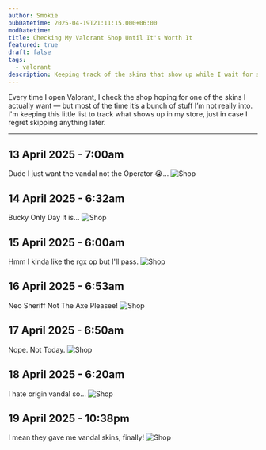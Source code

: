 ```yaml
---
author: Smokie
pubDatetime: 2025-04-19T21:11:15.000+06:00
modDatetime:
title: Checking My Valorant Shop Until It's Worth It
featured: true
draft: false
tags:
  - valorant
description: Keeping track of the skins that show up while I wait for something actually worth spending on. The skins I want are mostly the Spectrum Classic, Prelude to Chaos Vandal and Neo-Frontier Sheriff.
---
```


Every time I open Valorant, I check the shop hoping for one of the skins I actually want — but most of the time it’s a bunch of stuff I’m not really into. I'm keeping this little list to track what shows up in my store, just in case I regret skipping anything later.

<!-- These Are The Skins I'm waiting for:

### Araxys Vandal

![Araxys Vandal](@/assets/images/_2025/araxys-vandal.png)

### Doombringer Sheriff

![Doombringer Sheriff](@/assets/images/_2025/doombringer-sheriff.png)

### Gaia's Vengeance Vandal

![Gaia's Vengeance Vandal](@/assets/images/_2025/gaias-vengence-vandal.png)

### Prelude to Chaos Vandal

![Prelude to Chaos Vandal](@/assets/images/_2025/prelude-to-chaos-vandal.png)

### Prime Vandal

![Prime Vandal](@/assets/images/_2025/prime-vandal.png)

### Singularity Vandal

![Singularity Vandal](@/assets/images/_2025/singularity-vandal.png)

### Spectrum Classic

![Spectrum Classic](@/assets/images/_2025/spectrum-classic.png) -->

---

## 13 April 2025 - 7:00am

Dude I just want the vandal not the Operator 😭...
![Shop](@/assets/images/_2025/shop1.png)

## 14 April 2025 - 6:32am

Bucky Only Day It is...
![Shop](@/assets/images/_2025/shop2.png)

## 15 April 2025 - 6:00am
Hmm I kinda like the rgx op but I'll pass.
![Shop](@/assets/images/_2025/shop3.png)

## 16 April 2025 - 6:53am
Neo Sheriff Not The Axe Pleasee!
![Shop](@/assets/images/_2025/shop4.png)

## 17 April 2025 - 6:50am
Nope. Not Today.
![Shop](@/assets/images/_2025/shop5.png)

## 18 April 2025 - 6:20am
I hate origin vandal so...
![Shop](@/assets/images/_2025/shop6.png)

## 19 April 2025 - 10:38pm
I mean they gave me vandal skins, finally!
![Shop](@/assets/images/_2025/shop7.png)
